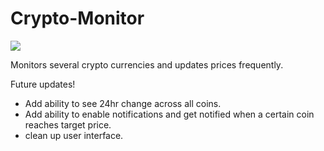# Crypto-Monitor

![](https://i.imgur.com/OLB2X4T.png)

Monitors several crypto currencies and updates prices frequently.

Future updates!
- Add ability to see 24hr change across all coins.
- Add ability to enable notifications and get notified when a certain coin reaches target price.
- clean up user interface.

